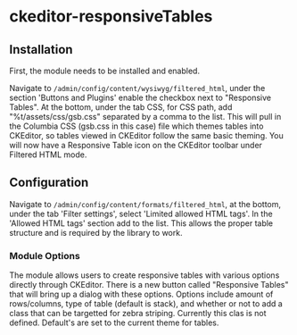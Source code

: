 # ckeditor-responsiveTables

## Installation

First, the module needs to be installed and enabled.

Navigate to `/admin/config/content/wysiwyg/filtered_html`, under the section 'Buttons and Plugins' enable the checkbox next to "Responsive Tables". At the bottom, under the tab CSS, for CSS path, add
"%t/assets/css/gsb.css" separated by a comma to the list. This will pull in the Columbia CSS (gsb.css in this case) file which themes tables into CKEditor, so tables viewed in CKEditor follow the same basic theming. You will
now have a Responsive Table icon on the CKEditor toolbar under Filtered HTML mode.

## Configuration

Navigate to `/admin/config/content/formats/filtered_html`, at the bottom, under the tab 'Filter settings', select 'Limited allowed HTML tags'.
In the 'Allowed HTML tags' section add <thead> to the list. This allows the proper table structure and is required  by the library to work.

### Module Options

The module allows users to create responsive tables with various options directly through CKEditor. There is a new button called "Responsive Tables" that will bring up a dialog with
these options. Options include amount of rows/columns, type of table (default is stack), and whether or not to add a class that can be targetted for zebra striping. Currently this clas is not defined.
Default's are set to the current theme for tables.
